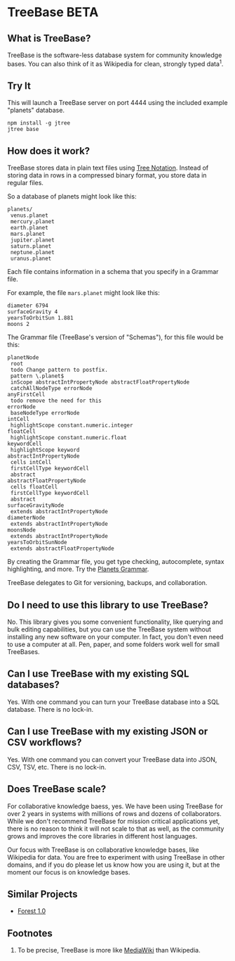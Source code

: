 TreeBase BETA
=============

What is TreeBase?
-----------------

TreeBase is the software-less database system for community knowledge bases. You can also think of it as Wikipedia for clean, strongly typed data<sup>1</sup>.

Try It
------

This will launch a TreeBase server on port 4444 using the included example "planets" database.

    npm install -g jtree
    jtree base


How does it work?
-----------------

TreeBase stores data in plain text files using [Tree Notation](http://treenotation.org). Instead of storing data in rows in a compressed binary format, you store data in regular files.

So a database of planets might look like this:

    planets/
     venus.planet
     mercury.planet
     earth.planet
     mars.planet
     jupiter.planet
     saturn.planet
     neptune.planet
     uranus.planet

Each file contains information in a schema that you specify in a Grammar file.

For example, the file `mars.planet` might look like this:

    diameter 6794
    surfaceGravity 4
    yearsToOrbitSun 1.881
    moons 2

The Grammar file (TreeBase's version of "Schemas"), for this file would be this:

    planetNode
     root
     todo Change pattern to postfix.
     pattern \.planet$
     inScope abstractIntPropertyNode abstractFloatPropertyNode
     catchAllNodeType errorNode
    anyFirstCell
     todo remove the need for this
    errorNode
     baseNodeType errorNode
    intCell
     highlightScope constant.numeric.integer
    floatCell
     highlightScope constant.numeric.float
    keywordCell
     highlightScope keyword
    abstractIntPropertyNode
     cells intCell
     firstCellType keywordCell
     abstract
    abstractFloatPropertyNode
     cells floatCell
     firstCellType keywordCell
     abstract
    surfaceGravityNode
     extends abstractIntPropertyNode
    diameterNode
     extends abstractIntPropertyNode
    moonsNode
     extends abstractIntPropertyNode
    yearsToOrbitSunNode
     extends abstractFloatPropertyNode

By creating the Grammar file, you get type checking, autocomplete, syntax highlighting, and more. Try the [Planets Grammar](http://treenotation.org/sandbox/build/#grammar%0A%20planetNode%0A%20%20root%0A%20%20todo%20Change%20pattern%20to%20postfix.%0A%20%20pattern%20%5C.planet%24%0A%20%20inScope%20abstractIntPropertyNode%20abstractFloatPropertyNode%0A%20%20catchAllNodeType%20errorNode%0A%20anyFirstCell%0A%20%20todo%20remove%20the%20need%20for%20this%0A%20errorNode%0A%20%20baseNodeType%20errorNode%0A%20intCell%0A%20%20highlightScope%20constant.numeric.integer%0A%20floatCell%0A%20%20highlightScope%20constant.numeric.float%0A%20keywordCell%0A%20%20highlightScope%20keyword%0A%20abstractIntPropertyNode%0A%20%20cells%20intCell%0A%20%20firstCellType%20keywordCell%0A%20%20abstract%0A%20abstractFloatPropertyNode%0A%20%20cells%20floatCell%0A%20%20firstCellType%20keywordCell%0A%20%20abstract%0A%20surfaceGravityNode%0A%20%20extends%20abstractIntPropertyNode%0A%20diameterNode%0A%20%20extends%20abstractIntPropertyNode%0A%20moonsNode%0A%20%20extends%20abstractIntPropertyNode%0A%20yearsToOrbitSunNode%0A%20%20extends%20abstractFloatPropertyNode%0Asample%0A%20diameter%206794%0A%20surfaceGravity%204%0A%20yearsToOrbitSun%201.881%0A%20moons%202).

TreeBase delegates to Git for versioning, backups, and collaboration.

Do I need to use this library to use TreeBase?
----------------------------------------------

No. This library gives you some convenient functionality, like querying and bulk editing capabilities, but you can use the TreeBase system without installing any new software on your computer. In fact, you don't even need to use a computer at all. Pen, paper, and some folders work well for small TreeBases.

Can I use TreeBase with my existing SQL databases?
--------------------------------------------------

Yes. With one command you can turn your TreeBase database into a SQL database. There is no lock-in.

Can I use TreeBase with my existing JSON or CSV workflows?
----------------------------------------------------------

Yes. With one command you can convert your TreeBase data into JSON, CSV, TSV, etc. There is no lock-in.

Does TreeBase scale?
--------------------

For collaborative knowledge baess, yes. We have been using TreeBase for over 2 years in systems with millions of rows and dozens of collaborators. While we don't recommend TreeBase for mission critical applications yet, there is no reason to think it will not scale to that as well, as the community grows and improves the core libraries in different host languages.

Our focus with TreeBase is on collaborative knowledge bases, like Wikipedia for data. You are free to experiment with using TreeBase in other domains, and if you do please let us know how you are using it, but at the moment our focus is on knowledge bases.

Similar Projects
----------------

- [Forest 1.0](https://www.cs.princeton.edu/research/techreps/TR-904-11)

Footnotes
---------

1. To be precise, TreeBase is more like [MediaWiki](https://www.mediawiki.org/wiki/MediaWiki) than Wikipedia.
